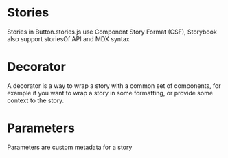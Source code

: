 # Stories
Stories in Button.stories.js use Component Story Format (CSF), Storybook also support storiesOf API and MDX syntax

# Decorator
A decorator is a way to wrap a story with a common set of components, for example if you want to wrap a story in some formatting, or provide some context to the story.

# Parameters
Parameters are custom metadata for a story